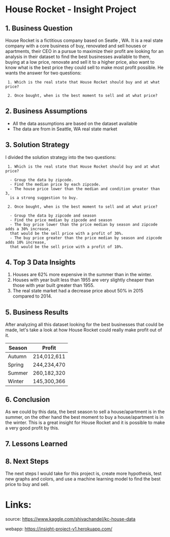 # House Rocket - Insight Project


## 1. Business Question


  House Rocket is a fictitious company based on Seatle , WA. It is a real state company with a core business of buy, renovated and sell houses or apartments, their CEO in a pursue to maximize their profit are looking for an analysis in their dataset to find the best businesses available to them, buying at a low price, renovate and sell it to a higher price, also want to know what is the best price they could sell to make most profit possible. He wants the answer for two questions:
  
     1. Which is the real state that House Rocket should buy and at what price?
     
     2. Once bought, when is the best moment to sell and at what price?
     
## 2. Business Assumptions

  - All the data assumptions are based on the dataset available
  - The data are from in Seattle, WA real state market
  
## 3. Solution Strategy

  I divided the solution strategy into the two questions:
  
     1. Which is the real state that House Rocket should buy and at what price?
     
      - Group the data by zipcode.
      - Find the median price by each zipcode.
      - The house price lower than the median and condition greater than 3, 
      is a strong suggestion to buy.
     
     2. Once bought, when is the best moment to sell and at what price?
      
      - Group the data by zipcode and season
      - Find the price median by zipcode and season
      - The buy price lower than the price median by season and zipcode adds a 30% increase, 
      that would be the sell price with a profit of 30%.
      - The buy price greater than the price median by season and zipcode adds 10% increase, 
      that would be the sell price with a profit of 10%.
 
## 4. Top 3 Data Insights

  1. Houses are 62% more expensive in the summer than in the winter.
  2. Houses with year built less than 1955 are very slightly cheaper than those with year built greater than 1955.
  3. The real state market had a decrease price about 50% in 2015 compared to 2014.
  
## 5. Business Results

  After analyzing all this dataset looking for the best businesses that could be made,
 let's take a look at how House Rocket could really make profit out of it.

|    Season      |     Profit      |
|  ------------- | -------------   |
|    Autumn      |   214,012,611   |  
|    Spring      |   244,234,470   |  
|    Summer      |   260,182,320   |  
|    Winter      |   145,300,366   |

## 6. Conclusion

  As we could by this data, the best season to sell a house/apartment is in the summer, on the other hand
 the best moment to buy a house/apartment is in the winter. This is a great insight for House Rocket and it is
 possible to make a very good profit by this.
 
## 7. Lessons Learned
## 8. Next Steps
  
  The next steps I would take for this project is, create more hypothesis, test new graphs and colors, and use a 
 machine learning model to find the best price to buy and sell.
 
 
 # Links:
  
  source: https://www.kaggle.com/shivachandel/kc-house-data
  
  webapp: https://insight-project-v1.herokuapp.com/
